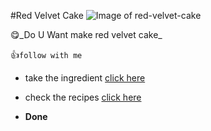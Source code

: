 #Red Velvet Cake
![Image of red-velvet-cake](https://www.livewellbakeoften.com/wp-content/uploads/2019/01/Red-Velvet-Cake-8.jpg)

😋️_Do U Want make red velvet cake_


👍️`follow with me`

- take the ingredient [click here]()

- check the recipes [click here]()

- **Done**

